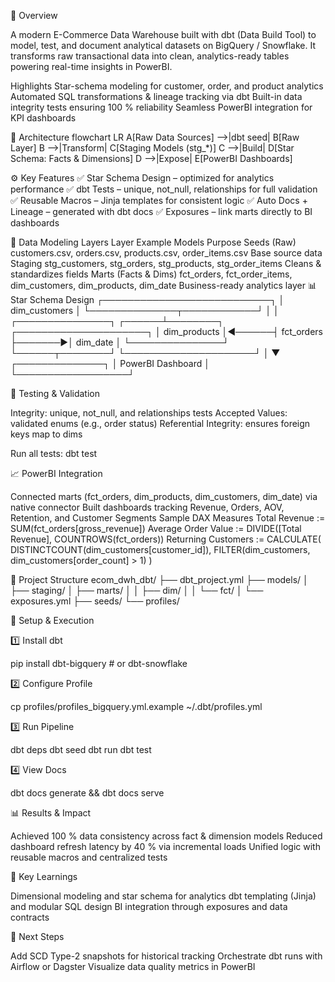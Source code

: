 🧠 Overview

A modern E-Commerce Data Warehouse built with dbt (Data Build Tool) to model, test, and document analytical datasets on BigQuery / Snowflake.
It transforms raw transactional data into clean, analytics-ready tables powering real-time insights in PowerBI.

Highlights
Star-schema modeling for customer, order, and product analytics
Automated SQL transformations & lineage tracking via dbt
Built-in data integrity tests ensuring 100 % reliability
Seamless PowerBI integration for KPI dashboards

🧩 Architecture
flowchart LR
A[Raw Data Sources] -->|dbt seed| B[Raw Layer]
B -->|Transform| C[Staging Models (stg_*)]
C -->|Build| D[Star Schema: Facts & Dimensions]
D -->|Expose| E[PowerBI Dashboards]

⚙️ Key Features
✅ Star Schema Design – optimized for analytics performance
✅ dbt Tests – unique, not_null, relationships for full validation
✅ Reusable Macros – Jinja templates for consistent logic
✅ Auto Docs + Lineage – generated with dbt docs
✅ Exposures – link marts directly to BI dashboards

🧱 Data Modeling Layers
Layer	Example Models	Purpose
Seeds (Raw)	customers.csv, orders.csv, products.csv, order_items.csv	Base source data
Staging	stg_customers, stg_orders, stg_products, stg_order_items	Cleans & standardizes fields
Marts (Facts & Dims)	fct_orders, fct_order_items, dim_customers, dim_products, dim_date	Business-ready analytics layer
📊 Star Schema Design
                ┌───────────────────────────┐
                │        dim_customers       │
                └──────────────┬────────────┘
                               │
                               │
┌───────────────┐       ┌──────┴────────┐        ┌─────────────────────┐
│ dim_products  │◄──────┤   fct_orders  ├───────►│      dim_date        │
└───────────────┘       └──────┬────────┘        └─────────────────────┘
                               │
                               ▼
                       ┌──────────────┐
                       │ PowerBI Dashboard │
                       └──────────────────┘

🧪 Testing & Validation

Integrity: unique, not_null, and relationships tests
Accepted Values: validated enums (e.g., order status)
Referential Integrity: ensures foreign keys map to dims

Run all tests:
dbt test

📈 PowerBI Integration

Connected marts (fct_orders, dim_products, dim_customers, dim_date) via native connector
Built dashboards tracking Revenue, Orders, AOV, Retention, and Customer Segments
Sample DAX Measures
Total Revenue := SUM(fct_orders[gross_revenue])
Average Order Value := DIVIDE([Total Revenue], COUNTROWS(fct_orders))
Returning Customers := CALCULATE(
    DISTINCTCOUNT(dim_customers[customer_id]),
    FILTER(dim_customers, dim_customers[order_count] > 1)
)

📂 Project Structure
ecom_dwh_dbt/
├── dbt_project.yml
├── models/
│   ├── staging/
│   ├── marts/
│   │   ├── dim/
│   │   └── fct/
│   └── exposures.yml
├── seeds/
└── profiles/

🚀 Setup & Execution

1️⃣ Install dbt

pip install dbt-bigquery  # or dbt-snowflake


2️⃣ Configure Profile

cp profiles/profiles_bigquery.yml.example ~/.dbt/profiles.yml


3️⃣ Run Pipeline

dbt deps
dbt seed
dbt run
dbt test


4️⃣ View Docs

dbt docs generate && dbt docs serve

📊 Results & Impact

Achieved 100 % data consistency across fact & dimension models
Reduced dashboard refresh latency by 40 % via incremental loads
Unified logic with reusable macros and centralized tests

🧠 Key Learnings

Dimensional modeling and star schema for analytics
dbt templating (Jinja) and modular SQL design
BI integration through exposures and data contracts

🏁 Next Steps

Add SCD Type-2 snapshots for historical tracking
Orchestrate dbt runs with Airflow or Dagster
Visualize data quality metrics in PowerBI
